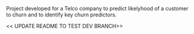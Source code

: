 Project developed for a Telco company to predict likelyhood of a customer to churn and to identify key churn predictors.

<< UPDATE README TO TEST DEV BRANCH>>